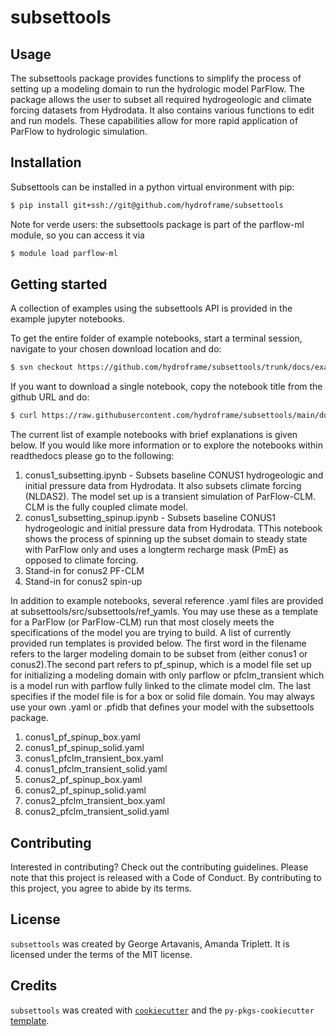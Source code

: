 # subsettools

## Usage

The subsettools package provides functions to simplify the process of setting up a modeling domain to run the hydrologic model ParFlow. The package allows the user to subset all required hydrogeologic and climate forcing datasets from Hydrodata. It also contains various functions to edit and run models. These capabilities allow for more rapid application of ParFlow to hydrologic simulation. 

## Installation

Subsettools can be installed in a python virtual environment with pip: 

```bash
$ pip install git+ssh://git@github.com/hydroframe/subsettools
```

Note for verde users: the subsettools package is part of the parflow-ml module, so you can access it via

```bash
$ module load parflow-ml
```

## Getting started

A collection of examples using the subsettools API is provided in the example jupyter notebooks.

To get the entire folder of example notebooks, start a terminal session, navigate to your chosen download location and do:

```bash
$ svn checkout https://github.com/hydroframe/subsettools/trunk/docs/example_notebooks
```

If you want to download a single notebook, copy the notebook title from the github URL and do:

```bash
$ curl https://raw.githubusercontent.com/hydroframe/subsettools/main/docs/example_notebooks/<notebook_title>.ipynb -o <notebook_title>.ipynb
```
The current list of example notebooks with brief explanations is given below. If you would like more information or to explore the notebooks within readthedocs please go to the following:

1. conus1_subsetting.ipynb - Subsets baseline CONUS1 hydrogeologic and initial pressure data from Hydrodata. It also subsets climate forcing (NLDAS2). The model set up is a transient simulation of ParFlow-CLM. CLM is the fully coupled climate model. 
2. conus1_subsetting_spinup.ipynb - Subsets baseline CONUS1 hydrogeologic and initial pressure data from Hydrodata. TThis notebook shows the process of spinning up the subset domain to steady state with ParFlow only and uses a longterm recharge mask (PmE) as opposed to climate forcing.
3. Stand-in for conus2 PF-CLM
4. Stand-in for conus2 spin-up 

In addition to example notebooks, several reference .yaml files are provided at subsettools/src/subsettools/ref_yamls. You may use these as a template for a ParFlow (or ParFlow-CLM) run that most closely meets the specifications of the model you are trying to build. A list of currently provided run templates is provided below. The first word in the filename refers to the larger modeling domain to be subset from (either conus1 or conus2).The second part refers to pf_spinup, which is a model file set up for initializing a modeling domain with only parflow or pfclm_transient which is a model run with parflow fully linked to the climate model clm. The last specifies if the model file is for a box or solid file domain. You may always use your own .yaml or .pfidb that defines your model with the subsettools package.

1. conus1_pf_spinup_box.yaml
2. conus1_pf_spinup_solid.yaml
3. conus1_pfclm_transient_box.yaml
4. conus1_pfclm_transient_solid.yaml
5. conus2_pf_spinup_box.yaml
6. conus2_pf_spinup_solid.yaml
7. conus2_pfclm_transient_box.yaml
8. conus2_pfclm_transient_solid.yaml

## Contributing

Interested in contributing? Check out the contributing guidelines. Please note that this project is released with a Code of Conduct. By contributing to this project, you agree to abide by its terms.

## License

`subsettools` was created by George Artavanis, Amanda Triplett. It is licensed under the terms of the MIT license.

## Credits

`subsettools` was created with [`cookiecutter`](https://cookiecutter.readthedocs.io/en/latest/) and the `py-pkgs-cookiecutter` [template](https://github.com/py-pkgs/py-pkgs-cookiecutter).
